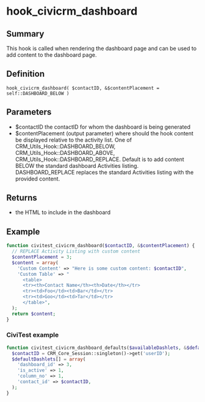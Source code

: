 # hook_civicrm_dashboard

## Summary

This hook is called when rendering the dashboard page and can be
used to add content to the dashboard page.

## Definition

    hook_civicrm_dashboard( $contactID, &$contentPlacement = self::DASHBOARD_BELOW )

## Parameters

-   $contactID the contactID for whom the dashboard is being generated
-   $contentPlacement (output parameter) where should the hook content
    be displayed relative to the activity list. One of
    CRM_Utils_Hook::DASHBOARD_BELOW,
    CRM_Utils_Hook::DASHBOARD_ABOVE,
    CRM_Utils_Hook::DASHBOARD_REPLACE. Default is to add content
    BELOW the standard dashboard Activities listing. DASHBOARD_REPLACE
    replaces the standard Activities listing with the provided content.

## Returns

-   the HTML to include in the dashboard

## Example
```php
function civitest_civicrm_dashboard($contactID, &$contentPlacement) {
  // REPLACE Activity Listing with custom content
  $contentPlacement = 3;
  $content = array(
    'Custom Content' => "Here is some custom content: $contactID",
    'Custom Table' => "
      <table>
      <tr><th>Contact Name</th><th>Date</th></tr>
      <tr><td>Foo</td><td>Bar</td></tr>
      <tr><td>Goo</td><td>Tar</td></tr>
      </table>",
  );
  return $content;
}
```
### CiviTest example
```php
function civitest_civicrm_dashboard_defaults($availableDashlets, &$defaultDashlets){
  $contactID = CRM_Core_Session::singleton()->get('userID');
  $defaultDashlets[] = array(
    'dashboard_id' => 3,
    'is_active' => 1,
    'column_no' => 1,
    'contact_id' => $contactID,
  );
}
```
